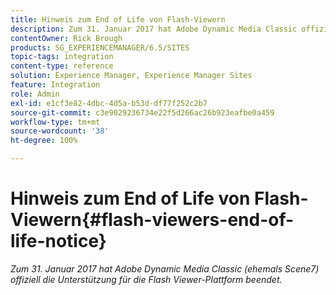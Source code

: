 ```yaml
---
title: Hinweis zum End of Life von Flash-Viewern
description: Zum 31. Januar 2017 hat Adobe Dynamic Media Classic offiziell die Unterstützung für die Flash Viewer-Plattform beendet.
contentOwner: Rick Brough
products: SG_EXPERIENCEMANAGER/6.5/SITES
topic-tags: integration
content-type: reference
solution: Experience Manager, Experience Manager Sites
feature: Integration
role: Admin
exl-id: e1cf3e82-4dbc-4d5a-b53d-df77f252c2b7
source-git-commit: c3e9029236734e22f5d266ac26b923eafbe0a459
workflow-type: tm+mt
source-wordcount: '38'
ht-degree: 100%

---
```


# Hinweis zum End of Life von Flash-Viewern{#flash-viewers-end-of-life-notice}

*Zum 31. Januar 2017 hat Adobe Dynamic Media Classic (ehemals Scene7) offiziell die Unterstützung für die Flash Viewer-Plattform beendet.*

<!-- *For more information about this important change, see the following FAQ website:*

[https://docs.adobe.com/content/docs/en/aem/6-1/administer/integration/marketing-cloud/scene7/flash-eol.html](https://docs.adobe.com/content/docs/en/aem/6-1/administer/integration/marketing-cloud/scene7/flash-eol.html). -->
